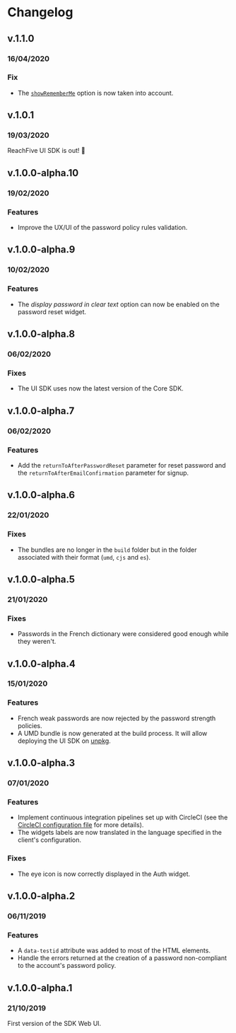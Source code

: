 # Changelog

## v.1.1.0

### 16/04/2020

### Fix
- The [`showRememberMe`](https://developer.reachfive.com/sdk-ui/showAuth.html#showRememberMe) option is now taken into account.

## v.1.0.1

### 19/03/2020

ReachFive UI SDK is out! 🚀

## v.1.0.0-alpha.10

### 19/02/2020

### Features
- Improve the UX/UI of the password policy rules validation.

## v.1.0.0-alpha.9

### 10/02/2020

### Features
- The _display password in clear text_ option can now be enabled on the password reset widget.

## v.1.0.0-alpha.8

### 06/02/2020

### Fixes
- The UI SDK uses now the latest version of the Core SDK.

## v.1.0.0-alpha.7

### 06/02/2020

### Features
- Add the `returnToAfterPasswordReset` parameter for reset password and the `returnToAfterEmailConfirmation` parameter for signup.

## v.1.0.0-alpha.6

### 22/01/2020

### Fixes
- The bundles are no longer in the `build` folder but in the folder associated with their format (`umd`, `cjs` and `es`).

## v.1.0.0-alpha.5

### 21/01/2020

### Fixes
- Passwords in the French dictionary were considered good enough while they weren't.

## v.1.0.0-alpha.4

### 15/01/2020

### Features
- French weak passwords are now rejected by the password strength policies.
- A UMD bundle is now generated at the build process. It will allow deploying the UI SDK on [unpkg](https://unpkg.com).

## v.1.0.0-alpha.3

### 07/01/2020

### Features
- Implement continuous integration pipelines set up with CircleCI (see the [CircleCI configuration file](.circleci/config.yml) for more details).
- The widgets labels are now translated in the language specified in the client's configuration.

### Fixes
- The eye icon is now correctly displayed in the Auth widget.

## v.1.0.0-alpha.2

### 06/11/2019

### Features
- A `data-testid` attribute was added to most of the HTML elements.
- Handle the errors returned at the creation of a password non-compliant to the account's password policy.

## v.1.0.0-alpha.1

### 21/10/2019

First version of the SDK Web UI.
